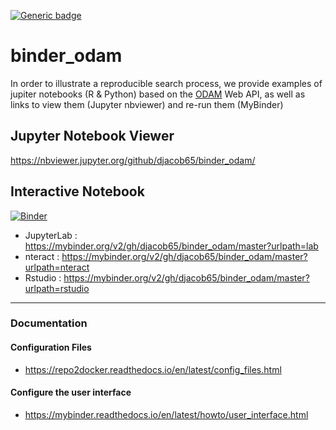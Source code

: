 [![Generic badge](https://img.shields.io/badge/ODAM-Framework-blue.svg)](https://pmb-bordeaux.fr/dataexplorer/)

# binder_odam

In order to illustrate a reproducible search process, we provide examples of jupiter notebooks (R & Python) based on the [ODAM](https://pmb-bordeaux.fr/dataexplorer/) Web API, as well as links to view them (Jupyter nbviewer) and re-run them (MyBinder)


## Jupyter Notebook Viewer

https://nbviewer.jupyter.org/github/djacob65/binder_odam/

## Interactive Notebook  

[![Binder](https://mybinder.org/badge_logo.svg)](https://mybinder.org/v2/gh/djacob65/binder_odam/master) <br>
* JupyterLab : https://mybinder.org/v2/gh/djacob65/binder_odam/master?urlpath=lab
* nteract : https://mybinder.org/v2/gh/djacob65/binder_odam/master?urlpath=nteract
* Rstudio : https://mybinder.org/v2/gh/djacob65/binder_odam/master?urlpath=rstudio

---

### Documentation

#### Configuration Files
* https://repo2docker.readthedocs.io/en/latest/config_files.html

#### Configure the user interface
* https://mybinder.readthedocs.io/en/latest/howto/user_interface.html

